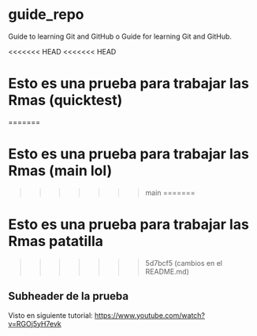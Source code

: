 # guide_repo
Guide to learning Git and GitHub o Guide for learning Git and GitHub.

<<<<<<< HEAD
<<<<<<< HEAD
# Esto es una prueba para trabajar las Rmas (quicktest)
=======
# Esto es una prueba para trabajar las Rmas (main lol)
>>>>>>> main
=======
# Esto es una prueba para trabajar las Rmas patatilla
>>>>>>> 5d7bcf5 (cambios en el README.md)

## Subheader de la prueba

Visto en siguiente tutorial: https://www.youtube.com/watch?v=RGOj5yH7evk